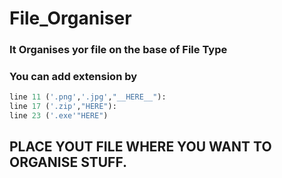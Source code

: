 # File_Organiser

### It Organises yor file on the base of File Type 

### You can add extension by 
```python
line 11 ('.png','.jpg',"__HERE__"): 
line 17 ('.zip',"HERE"):
line 23 ('.exe'"HERE")
```

## PLACE YOUT FILE WHERE YOU WANT TO ORGANISE STUFF.
